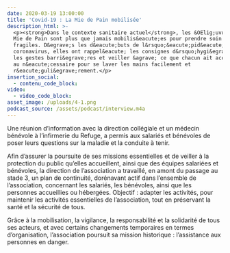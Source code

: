 ```yaml
---
date: 2020-03-19 13:00:00
title: 'Covid-19 : La Mie de Pain mobilisée'
description_html: >-
  <p><strong>Dans le contexte sanitaire actuel</strong>, les &OElig;uvres de la
  Mie de Pain sont plus que jamais mobilis&eacute;es pour prendre soin des plus
  fragiles. D&egrave;s les d&eacute;buts de l&rsquo;&eacute;pid&eacute;mie de
  coronavirus, elles ont rappel&eacute; les consignes d&rsquo;hygi&egrave;ne,
  les gestes barri&egrave;res et veiller &agrave; ce que chacun ait acc&egrave;s
  au n&eacute;cessaire pour se laver les mains facilement et
  r&eacute;guli&egrave;rement.</p>
insertion_social:
  - contenu_code_block:
video:
  - video_code_block:
asset_image: /uploads/4-1.png
podcast_source: /assets/podcast/interview.m4a
---
```


Une r&eacute;union d’information avec la direction coll&eacute;giale et un m&eacute;decin b&eacute;n&eacute;vole &agrave; l’infirmerie du Refuge, a permis aux salari&eacute;s et b&eacute;n&eacute;voles de poser leurs questions sur la maladie et la conduite &agrave; tenir.

Afin d’assurer la poursuite de ses missions essentielles et de veiller &agrave; la protection du public qu’elles accueillent, ainsi que des &eacute;quipes salari&eacute;es et b&eacute;n&eacute;voles, la direction de l’association a travaill&eacute;, en amont du passage au stade 3, un plan de continuit&eacute;, dor&eacute;navant actif dans l’ensemble de l’association, concernant les salari&eacute;s, les b&eacute;n&eacute;voles, ainsi que les personnes accueillies ou h&eacute;berg&eacute;es. Objectif : adapter les activit&eacute;s, pour maintenir les activit&eacute;s essentielles de l’association, tout en pr&eacute;servant la sant&eacute; et la s&eacute;curit&eacute; de tous.

Gr&acirc;ce &agrave; la mobilisation, la vigilance, la responsabilit&eacute; et la solidarit&eacute; de tous ses acteurs, et avec certains changements temporaires en termes d’organisation, l’association poursuit sa mission historique : l’assistance aux personnes en danger.